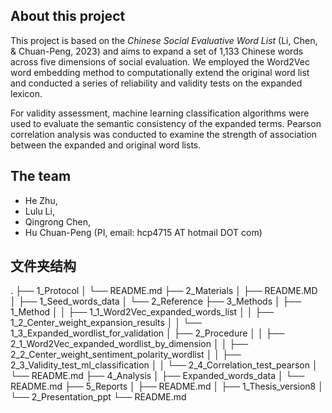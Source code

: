 ## About this project

This project is based on the *Chinese Social Evaluative Word List* (Li, Chen, & Chuan-Peng, 2023) and aims to expand a set of 1,133 Chinese words across five dimensions of social evaluation. We employed the Word2Vec word embedding method to computationally extend the original word list and conducted a series of reliability and validity tests on the expanded lexicon.

For validity assessment, machine learning classification algorithms were used to evaluate the semantic consistency of the expanded terms. Pearson correlation analysis was conducted to examine the strength of association between the expanded and original word lists.

## The team

- He Zhu,
- Lulu Li,
- Qingrong Chen,
- Hu Chuan-Peng (PI, email: hcp4715 AT hotmail DOT com)

## 文件夹结构

.
├── 1_Protocol
│   └── README.md
├── 2_Materials
│   ├── README.MD
│   ├── 1_Seed_words_data
│   └── 2_Reference
├── 3_Methods
│   ├── 1_Method
│   │   ├── 1_1_Word2Vec_expanded_words_list
│   │   ├── 1_2_Center_weight_expansion_results
│   │   └── 1_3_Expanded_wordlist_for_validation
│   ├── 2_Procedure
│   │   ├── 2_1_Word2Vec_expanded_wordlist_by_dimension
│   │   ├── 2_2_Center_weight_sentiment_polarity_wordlist
│   │   ├── 2_3_Validity_test_ml_classification
│   │   └── 2_4_Correlation_test_pearson
│   └── README.md
├── 4_Analysis
│   ├── Expanded_words_data
│   └── README.md
├── 5_Reports
│   ├── README.md
│   ├── 1_Thesis_version8
│   └── 2_Presentation_ppt
└── README.md
